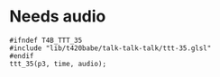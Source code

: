 # Needs audio
```
#ifndef T4B_TTT_35
#include "lib/t420babe/talk-talk-talk/ttt-35.glsl"
#endif
ttt_35(p3, time, audio);

```
